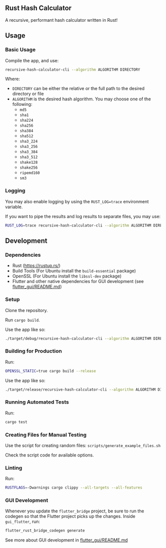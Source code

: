 ## Rust Hash Calculator

A recursive, performant hash calculator written in Rust!

## Usage

### Basic Usage

Compile the app, and use:

```sh
recursive-hash-calculator-cli --algorithm ALGORITHM DIRECTORY
```

Where:

- `DIRECTORY` can be either the relative or the full path to the desired directory or file
- `ALGORITHM` is the desired hash algorithm. You may choose one of the following:
  - `md5`
  - `sha1`
  - `sha224`
  - `sha256`
  - `sha384`
  - `sha512`
  - `sha3_224`
  - `sha3_256`
  - `sha3_384`
  - `sha3_512`
  - `shake128`
  - `shake256`
  - `ripemd160`
  - `sm3`

### Logging

You may also enable logging by using the `RUST_LOG=trace` environment variable.

If you want to pipe the results and log results to separate files, you may use:

```sh
RUST_LOG=trace recursive-hash-calculator-cli --algorithm ALGORITHM DIRECTORY | tee result.txt 2>/dev/stdout | tee log.txt
```

## Development

### Dependencies

- Rust (https://rustup.rs/)
- Build Tools (For Ubuntu install the `build-essential` package)
- OpenSSL (For Ubuntu install the `libssl-dev` package)
- Flutter and other native dependencies for GUI development (see [flutter_gui/README.md](flutter_gui/README.md))

### Setup

Clone the repository.

Run `cargo build`.

Use the app like so:

```sh
./target/debug/recursive-hash-calculator-cli --algorithm ALGORITHM DIRECTORY
```

### Building for Production

Run:

```sh
OPENSSL_STATIC=true cargo build --release
```

Use the app like so:

```sh
./target/release/recursive-hash-calculator-cli --algorithm ALGORITHM DIRECTORY
```

### Running Automated Tests

Run:

```sh
cargo test
```

### Creating Files for Manual Testing

Use the script for creating random files: `scripts/generate_example_files.sh`

Check the script code for available options.

### Linting

Run:

```sh
RUSTFLAGS=-Dwarnings cargo clippy --all-targets --all-features
```

### GUI Development

Whenever you update the `flutter_bridge` project, be sure to run the codegen so that the Flutter project picks up the changes. Inside `gui_flutter`, run:

```sh
flutter_rust_bridge_codegen generate
```

See more about GUI development in [flutter_gui/README.md](flutter_gui/README.md)
